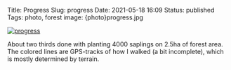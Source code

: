 Title: Progress
Slug: progress
Date: 2021-05-18 16:09
Status: published
Tags: photo, forest
image: {photo}progress.jpg

[![progress]({photo}progress.jpg "progress")]({static}/pic/progress.jpg)

About two thirds done with planting 4000 saplings on 2.5ha of forest area.
The colored lines are GPS-tracks of how I walked (a bit incomplete), which is
mostly determined by terrain.
